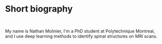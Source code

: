 # Short biography

<a href="https://github.com/NathanMolinier">
   <img src="https://github.com/brainhack-school2024/molinier_project/assets/68945192/35bf52a6-ed2a-4c7f-944f-a040242f5154" width="15px;" alt=""/>
</a>

My name is Nathan Molinier, I'm a PhD student at Polytechnique Montreal, and I use deep learning methods to identify spinal structures on MRI scans.
